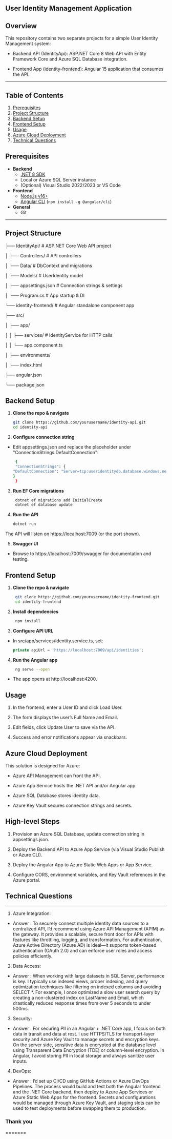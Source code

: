 
## User Identity Management Application

## Overview
This repository contains two separate projects for a simple User Identity Management system:

- Backend API (IdentityApi): ASP.NET Core 8 Web API with Entity Framework Core and Azure SQL Database integration.

- Frontend App (identity-frontend): Angular 15 application that consumes the API.


--- 



## Table of Contents
1. [Prerequisites](#prerequisites)  
2. [Project Structure](#project-structure)  
3. [Backend Setup](#backend-setup)  
4. [Frontend Setup](#frontend-setup)  
5. [Usage](#usage)  
6. [Azure Cloud Deployment](#azure-cloud-deployment)  
7. [Technical Questions](#technical-questions)

## Prerequisites
- **Backend**  
  - [.NET 8 SDK](https://dotnet.microsoft.com/download/dotnet/8.0)  
  - Local or Azure SQL Server instance  
  - (Optional) Visual Studio 2022/2023 or VS Code  
- **Frontend**  
  - [Node.js v16+](https://nodejs.org/)  
  - [Angular CLI](https://angular.io/cli) (`npm install -g @angular/cli`)  
- **General**  
  - Git  

---

## Project Structure


├── IdentityApi/ # ASP.NET Core Web API project

│ ├── Controllers/ # API controllers

│ ├── Data/ # DbContext and migrations

│ ├── Models/ # UserIdentity model

│ ├── appsettings.json # Connection strings & settings

│ └── Program.cs # App startup & DI

└── identity-frontend/ # Angular standalone component app

├── src/

│ ├── app/

│ │ ├── services/ # IdentityService for HTTP calls

│ │ └── app.component.ts

│     ├── environments/

│     └── index.html

├── angular.json

└── package.json


## Backend Setup

1. **Clone the repo & navigate**  
   ```bash
   git clone https://github.com/yourusername/identity-api.git
   cd identity-api

2. **Configure connection string**
- Edit appsettings.json and replace the placeholder under "ConnectionStrings:DefaultConnection":
   ```bash  
    {
    "ConnectionStrings": {
   "DefaultConnection": "Server=tcp:useridentitydb.database.windows.net,1433;Initial Catalog=UseridentityDB;Persist Security Info=False;User ID=sqladmin;Password=P@ssw0rd;MultipleActiveResultSets=False;Encrypt=True;TrustServerCertificate=False;Connection Timeout=30;"
   }
    }


3. **Run EF Core migrations**
   ```bash
    dotnet ef migrations add InitialCreate
    dotnet ef database update

5. **Run the API**
    ```bash
    dotnet run
The API will listen on https://localhost:7009 (or the port shown).

5. **Swagger UI**
 - Browse to https://localhost:7009/swagger for documentation and testing.

## Frontend Setup
1. **Clone the repo & navigate**
   ```bash
    git clone https://github.com/yourusername/identity-frontend.git
    cd identity-frontend

2. **Install dependencies**
   ```bash
    npm install

3. **Configure API URL**
- In src/app/services/identity.service.ts, set:
  ```ts
  private apiUrl = 'https://localhost:7009/api/identities';

4. **Run the Angular app**
   ```bash
    ng serve --open
- The app opens at http://localhost:4200.

## Usage
1. In the frontend, enter a User ID and click Load User.

2. The form displays the user’s Full Name and Email.

3. Edit fields, click Update User to save via the API.

4. Success and error notifications appear via snackbars.

## Azure Cloud Deployment

This solution is designed for Azure:

- Azure API Management can front the API.

- Azure App Service hosts the .NET API and/or Angular app.

- Azure SQL Database stores identity data.

- Azure Key Vault secures connection strings and secrets.

## High-level Steps
1. Provision an Azure SQL Database, update connection string in appsettings.json.

2. Deploy the Backend API to Azure App Service (via Visual Studio Publish or Azure CLI).

3. Deploy the Angular App to Azure Static Web Apps or App Service.

4. Configure CORS, environment variables, and Key Vault references in the Azure portal.

## Technical Questions
---
1. Azure Integration:
- Answer : To securely connect multiple identity data sources to a centralized API, I’d recommend using Azure API Management (APIM) as the gateway. It provides a scalable, secure front door for APIs with features like throttling, logging, and transformation. For authentication, Azure Active Directory (Azure AD) is ideal—it supports token-based authentication (OAuth 2.0) and can enforce user roles and access policies efficiently.

2. Data Access:
- Answer : When working with large datasets in SQL Server, performance is key. I typically use indexed views, proper indexing, and query optimization techniques like filtering on indexed columns and avoiding SELECT *. For example, I once optimized a slow user search query by creating a non-clustered index on LastName and Email, which drastically reduced response times from over 5 seconds to under 500ms.

3. Security:
- Answer : For securing PII in an Angular + .NET Core app, I focus on both data in transit and data at rest. I use HTTPS/TLS for transport-layer security and Azure Key Vault to manage secrets and encryption keys. On the server side, sensitive data is encrypted at the database level using Transparent Data Encryption (TDE) or column-level encryption. In Angular, I avoid storing PII in local storage and always sanitize user inputs.

4. DevOps:
- Answer : I’d set up CI/CD using GitHub Actions or Azure DevOps Pipelines. The process would build and test both the Angular frontend and the .NET Core backend, then deploy to Azure App Services or Azure Static Web Apps for the frontend. Secrets and configurations would be managed through Azure Key Vault, and staging slots can be used to test deployments before swapping them to production.

### Thank you
=======
